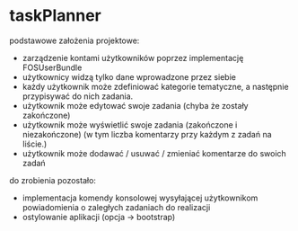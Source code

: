 taskPlanner
===========

podstawowe założenia projektowe:
- zarządzenie kontami użytkowników poprzez implementację FOSUserBundle
- użytkownicy widzą tylko dane wprowadzone przez siebie
- każdy użytkownik może zdefiniować kategorie tematyczne, a następnie przypisywać do nich zadania.
- użytkownik może edytować swoje zadania (chyba że zostały zakończone)
- użytkownik może wyświetlić swoje zadania (zakończone i niezakończone) (w tym liczba komentarzy przy każdym z zadań
                                                                   na liście.)
- użytkownik może dodawać / usuwać / zmieniać komentarze do swoich zadań

do zrobienia pozostało:
- implementacja komendy konsolowej wysyłającej użytkownikom powiadomienia o zaległych zadaniach do realizacji
- ostylowanie aplikacji (opcja -> bootstrap)
